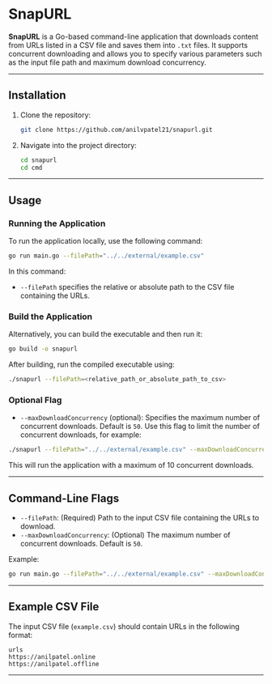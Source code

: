 # SnapURL

**SnapURL** is a Go-based command-line application that downloads content from URLs listed in a CSV file and saves them into `.txt` files. It supports concurrent downloading and allows you to specify various parameters such as the input file path and maximum download concurrency.

---

## Installation

1. Clone the repository:
   ```bash
   git clone https://github.com/anilvpatel21/snapurl.git
   ```

2. Navigate into the project directory:
   ```bash
   cd snapurl
   cd cmd
   ```

---

## Usage

### Running the Application

To run the application locally, use the following command:

```bash
go run main.go --filePath="../../external/example.csv"
```

In this command:
- `--filePath` specifies the relative or absolute path to the CSV file containing the URLs.

### Build the Application

Alternatively, you can build the executable and then run it:

```bash
go build -o snapurl
```

After building, run the compiled executable using:

```bash
./snapurl --filePath=<relative_path_or_absolute_path_to_csv>
```

### Optional Flag

- `--maxDownloadConcurrency` (optional): Specifies the maximum number of concurrent downloads. Default is `50`. Use this flag to limit the number of concurrent downloads, for example:

```bash
./snapurl --filePath="../../external/example.csv" --maxDownloadConcurrency=10
```

This will run the application with a maximum of 10 concurrent downloads.

---

## Command-Line Flags

- `--filePath`: (Required) Path to the input CSV file containing the URLs to download.
- `--maxDownloadConcurrency`: (Optional) The maximum number of concurrent downloads. Default is `50`.

Example:

```bash
go run main.go --filePath="../../external/example.csv" --maxDownloadConcurrency=10
```

---

## Example CSV File

The input CSV file (`example.csv`) should contain URLs in the following format:

```
urls
https://anilpatel.online
https://anilpatel.offline
```

---
